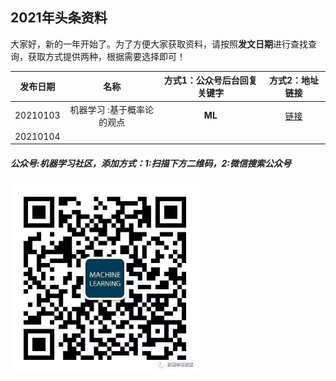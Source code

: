 ## 2021年头条资料

大家好，新的一年开始了。为了方便大家获取资料，请按照**发文日期**进行查找查询，获取方式提供两种，根据需要选择即可！

| 发布日期 |名称|方式1：公众号后台回复关键字 |方式2：地址链接|
| :---------:|:---:|:---:|:---:|
| 20210103 |  机器学习 :基于概率论的观点| **ML** |[链接](https://github.com/probml/pml-book/releases/download/2020-12-28/pml1-2020-12-28.pdf)|
| 20210104 |  |  ||

##### 公众号:机器学习社区，添加方式：1:扫描下方二维码，2:微信搜索公众号
<img src="/2021/pic/WechatIMG14.jpeg" width="60%">
